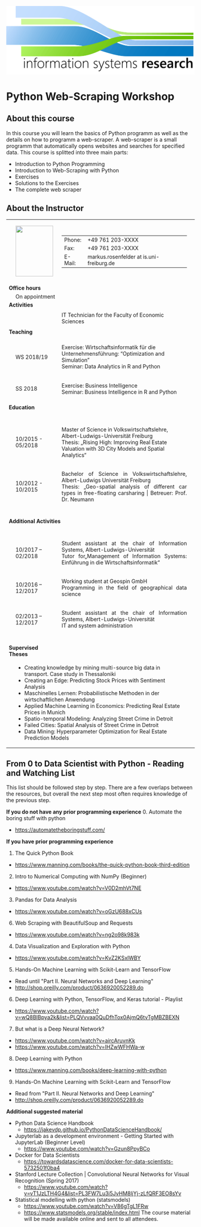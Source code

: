 ![University of Freiburg - Chair of Information Systems](./is_logo_UFR.png)

# Python Web-Scraping Workshop

## About this course
In this course you will learn the basics of Python programm as well as the details on how to programm a web-scraper. A web-scraper is a small programm that automatically opens websites and searches for specified data. This course is splitted into three main parts:
- Introduction to Python Programming
- Introduction to Web-Scraping with Python
- Exercises
- Solutions to the Exercises
- The complete web scraper

## About the Instructor
<table class="table6">
<tbody>
<tr>
<td>
<p>&nbsp;</p>
</td>
<td>
<p><img class="image-inline" src="https://www.is.uni-freiburg.de/mitarbeiter/data/Markus-Rosenfelder.jpg" width="100" height="135"></p>
</td>
<td>
<table class="table7">
<tbody>
<tr>
<td>Phone:</td>
<td><span>+49 761 203-XXXX&nbsp;</span></td>
</tr>
<tr>
<td>Fax:</td>
<td><span>+49 761 203-XXXX&nbsp;</span></td>
</tr>
<tr>
<td>E-Mail:</td>
<td>markus.rosenfelder at is.uni-freiburg.de</td>
</tr>
</tbody>
</table>
</td>
</tr>
<tr>
<td colspan="2"><strong>Office hours</strong></td>
<td></td>
</tr>
<tr>
<td></td>
<td>On appointment</td>
<td></td>
</tr>
<tr>
<td colspan="2"><strong>Activities</strong></td>
<td></td>
</tr>
<tr>
<td></td>
<td></td>
<td></td>
</tr>
<tr>
<td></td>
<td></td>
<td>IT Technician for the Faculty of Economic Sciences</td>
</tr>
<tr>
<td></td>
<td></td>
<td></td>
</tr>
<tr>
<td colspan="2"><strong>Teaching</strong></td>
<td></td>
<td></td>
</tr>
<tr>
<td style="text-align: justify; "></td>
<td></td>
<td></td>
</tr>
<tr>
<td style="text-align: justify; "></td>
<td><span>WS 2018/19</span></td>
<td>
<p>Exercise: Wirtschaftsinformatik für die Unternehmensführung: “Optimization and Simulation”<br>Seminar: Data Analytics in R and Python</p>
</td>
</tr>
<tr>
<td style="text-align: justify; "></td>
<td><span>SS 2018</span></td>
<td>
<p>Exercise: Business Intelligence<br>Seminar: Business Intelligence in R and Python</p>
</td>
</tr>
<tr>
<td style="text-align: justify; "></td>
<td><span></span></td>
<td></td>
</tr>
<tr>
<td colspan="2"><strong><span>Education</span></strong></td>
<td>&nbsp;</td>
</tr>
<tr>
<td>&nbsp;</td>
<td>&nbsp;</td>
<td>&nbsp;</td>
</tr>
<tr>
<td></td>
<td><span>10/2015&nbsp;</span><span>- 05/2018</span></td>
<td>
<p>Master of Science in Volkswirtschaftslehre, Albert-Ludwigs-Universität Freiburg<br>Thesis: „Rising High: Improving Real Estate Valuation with 3D City Models and Spatial Analytics“</p>
</td>
</tr>
<tr>
<td>&nbsp;</td>
<td><span>10/2012 - 10/2015</span></td>
<td style="text-align: justify; ">
<p>Bachelor of Science in Volkswirtschaftslehre, Albert-Ludwigs Universität Freiburg<br>Thesis: „Geo-spatial analysis of different car types in free-floating carsharing | Betreuer: Prof. Dr. Neumann</p>
</td>
</tr>
<tr>
<td>&nbsp;</td>
<td>&nbsp;</td>
<td>&nbsp;</td>
</tr>
<tr>
<td colspan="3"><strong>Additional Activities</strong></td>
</tr>
<tr>
<td>&nbsp;</td>
<td>&nbsp;</td>
<td>&nbsp;</td>
</tr>
<tr>
<td></td>
<td>
<p><span>10/2017 – 02/2018</span></p>
</td>
<td style="text-align: justify; ">
<p>Student assistant at the chair of Information Systems, Albert-Ludwigs-Universität<br>Tutor for„Management of Information Systems: Einführung in die Wirtschaftsinformatik“</p>
</td>
</tr>
<tr>
<td></td>
<td>
<p><span><span>10/2016 – 12/2017</span></span></p>
</td>
<td>
<p style="text-align: justify; ">Working student at Geospin GmbH<br>Programming in the field of geographical data science&nbsp;</p>
</td>
</tr>
<tr>
<td>&nbsp;</td>
<td><span>02/2013 – 12/2017</span></td>
<td>
<p style="text-align: justify; "><span>Student assistant at the chair of Information Systems</span>, Albert-Ludwigs-Universität <br>IT and system administration</p>
</td>
</tr>
<tr>
<td style="text-align: justify; ">&nbsp;</td>
<td>&nbsp;</td>
<td>&nbsp;</td>
</tr>
<tr>
<td colspan="2"><strong>Supervised Theses</strong></td>
<td></td>
</tr>
<tr>
<td style="text-align: justify; ">&nbsp;</td>
<td colspan="2">
<ul>
<li>Creating knowledge by mining multi-source big data in transport.&nbsp;Case study in Thessaloniki&nbsp;</li>
<li>Creating an Edge: Predicting Stock Prices with Sentiment Analysis</li>
<li>Maschinelles Lernen: Probabilistische Methoden in der wirtschaftlichen Anwendung</li>
<li>Applied Machine Learning in Economics: Predicting Real Estate Prices in Munich</li>
<li>Spatio-temporal Modeling: Analyzing Street Crime in Detroit</li>
<li>Failed Cities: Spatial Analysis of Street Crime in Detroit</li>
<li>Data Mining: Hyperparameter Optimization for Real Estate Prediction Models</li>
</ul>
</td>
</tr>
</tbody>
</table>


## From 0 to Data Scientist with Python - Reading and Watching List
This list should be followed step by step. There are a few overlaps between the resources, but overall the next step most often requires knowledge of the previous step.

**If you do not have any prior programming experience**
0. Automate the boring stuff with python
  * https://automatetheboringstuff.com/

**If you have prior programming experience**
1. The Quick Python Book
  * https://www.manning.com/books/the-quick-python-book-third-edition
2. Intro to Numerical Computing with NumPy (Beginner)
  * https://www.youtube.com/watch?v=V0D2mhVt7NE
3. Pandas for Data Analysis
  * https://www.youtube.com/watch?v=oGzU688xCUs
6. Web Scraping with BeautifulSoup and Requests
  * https://www.youtube.com/watch?v=ng2o98k983k
4. Data Visualization and Exploration with Python
  * https://www.youtube.com/watch?v=KvZ2KSxlWBY
5. Hands-On Machine Learning with Scikit-Learn and TensorFlow
  * Read until "Part II. Neural Networks and Deep Learning"
  * http://shop.oreilly.com/product/0636920052289.do
6. Deep Learning with Python, TensorFlow, and Keras tutorial - Playlist
  * https://www.youtube.com/watch?v=wQ8BIBpya2k&list=PLQVvvaa0QuDfhTox0AjmQ6tvTgMBZBEXN
7. But what is a Deep Neural Network?
  * https://www.youtube.com/watch?v=aircAruvnKk
  * https://www.youtube.com/watch?v=IHZwWFHWa-w
8. Deep Learning with Python
  * https://www.manning.com/books/deep-learning-with-python
9. Hands-On Machine Learning with Scikit-Learn and TensorFlow
  * Read from "Part II. Neural Networks and Deep Learning"
  * http://shop.oreilly.com/product/0636920052289.do
  
**Additional suggested material**
* Python Data Science Handbook
  * https://jakevdp.github.io/PythonDataScienceHandbook/
* Jupyterlab as a development environment - Getting Started with JupyterLab (Beginner Level)
  * https://www.youtube.com/watch?v=Gzun8PpyBCo
* Docker for Data Scientists
  * https://towardsdatascience.com/docker-for-data-scientists-5732501f0ba4
* Stanford Lecture Collection | Convolutional Neural Networks for Visual Recognition (Spring 2017) 
  * https://www.youtube.com/watch?v=vT1JzLTH4G4&list=PL3FW7Lu3i5JvHM8ljYj-zLfQRF3EO8sYv
* Statistical modelling with python (statsmodels)
  * https://www.youtube.com/watch?v=V86gTgL1FRw
  * https://www.statsmodels.org/stable/index.html
The course material will be made available online and sent to all attendees.
